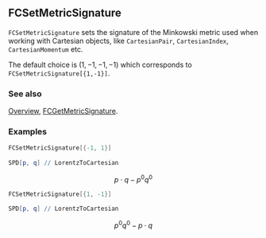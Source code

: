 ## FCSetMetricSignature

`FCSetMetricSignature` sets the signature of the Minkowski metric used when working with Cartesian objects, like `CartesianPair`, `CartesianIndex`, `CartesianMomentum` etc.

The default choice is $(1,-1,-1,-1)$ which corresponds to `FCSetMetricSignature[{1,-1}]`.

### See also

[Overview](Extra/FeynCalc.md), [FCGetMetricSignature](FCGetMetricSignature.md).

### Examples

```mathematica
FCSetMetricSignature[{-1, 1}] 
 
SPD[p, q] // LorentzToCartesian
```

$$p\cdot q-p^0 q^0$$

```mathematica
FCSetMetricSignature[{1, -1}] 
 
SPD[p, q] // LorentzToCartesian
```

$$p^0 q^0-p\cdot q$$